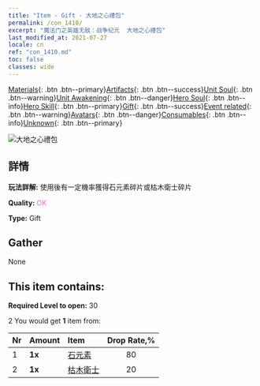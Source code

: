 ```yaml
---
title: "Item - Gift - 大地之心禮包"
permalink: /con_1410/
excerpt: "魔法门之英雄无敌：战争纪元  大地之心禮包"
last_modified_at: 2021-07-27
locale: cn
ref: "con_1410.md"
toc: false
classes: wide
---
```

 [Materials](/ItemsCN/){: .btn .btn--primary}[Artifacts](/ItemsCN/Artifacts/){: .btn .btn--success}[Unit Soul](/ItemsCN/UnitSoul/){: .btn .btn--warning}[Unit Awakening](/ItemsCN/UnitAwakening/){: .btn .btn--danger}[Hero Soul](/ItemsCN/HeroSoul/){: .btn .btn--info}[Hero Skill](/ItemsCN/HeroSkill/){: .btn .btn--primary}[Gift](/ItemsCN/Gift/){: .btn .btn--success}[Event related](/ItemsCN/Events/){: .btn .btn--warning}[Avatars](/ItemsCN/Avatars/){: .btn .btn--danger}[Consumables](/ItemsCN/Consumables/){: .btn .btn--info}[Unknown](/ItemsCN/Unknown/){: .btn .btn--primary}

 ![大地之心禮包](/images/t/i_907024.png)

## 詳情
 **玩法詳解:** 使用後有一定機率獲得石元素碎片或枯木衛士碎片

 **Quality:** <span style="color: #DA70D6">OK</span>

 **Type:** Gift

## Gather

  None

## This item contains:

 **Required Level to open:** 30

 2 You would get **1** item  from:

  | Nr | Amount |     Item    | Drop Rate,% |
  |:---|:-------|:------------|:---------:|
  | 1 |  **1x** | [石元素](/cn/Items/unt_266/) | 80 | 
  | 2 |  **1x** | [枯木衛士](/cn/Items/unt_203/) | 20 | 
